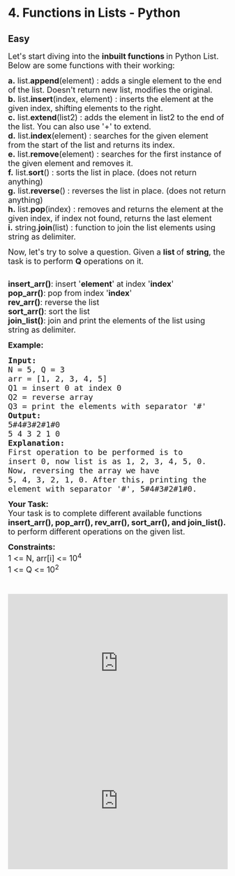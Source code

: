 # 4. Functions in Lists - Python
## Easy 
<div class="problem-statement">
                <p></p><p><span style="font-size:18px">Let's start diving into the <strong>inbuilt functions </strong>in Python List. Below are some functions with their working:</span></p>

<p><span style="font-size:18px"><strong>a.</strong> list.<strong>append</strong>(element) : adds a single element to the end of the list. Doesn't return new list, modifies the original.<br>
<strong>b.</strong> list.<strong>insert</strong>(index, element) : inserts the element at the given index, shifting elements to the right.<br>
<strong>c.</strong> list.<strong>extend</strong>(list2) : adds the element in list2 to the end of the list. You can also use '+' to extend.<br>
<strong>d.</strong> list.<strong>index</strong>(element) : searches for the given element from the start of the list and returns its index.<br>
<strong>e.</strong> list.<strong>remove</strong>(element) : searches for the first instance of the given element and removes it.<br>
<strong>f.</strong> list.<strong>sort</strong>() : sorts the list in place. (does not return anything)<br>
<strong>g.</strong> list.<strong>reverse</strong>() : reverses the list in place. (does not return anything)<br>
<strong>h.</strong> list.<strong>pop</strong>(index) : removes and returns the element at the given index, if index not found, returns the last element<br>
<strong>i.</strong> string.<strong>join</strong>(list) : function to join the list elements using string as delimiter.</span></p>

<p><span style="font-size:18px">Now, let's try to solve a question. Given a <strong>list </strong>of <strong>string</strong>, the task is to perform <strong>Q</strong> operations on it.</span></p>

<p><br>
<span style="font-size:18px"><strong>insert_arr()</strong>: insert '<strong>element</strong>' at index '<strong>index</strong>'<br>
<strong>pop_arr()</strong>: pop from index '<strong>index</strong>'<br>
<strong>rev_arr()</strong>: reverse the list<br>
<strong>sort_arr()</strong>: sort the list<br>
<strong>join_list()</strong>: join and print the elements of the list using string as delimiter.</span></p>

<p><span style="font-size:18px"><strong>Example:</strong></span></p>

<pre><span style="font-size:18px"><strong>Input:</strong> </span>
<span style="font-size:18px">N = 5, Q = 3 </span>
<span style="font-size:18px">arr = [1, 2, 3, 4, 5]</span>
<span style="font-size:18px">Q1 = insert 0 at index 0</span>
<span style="font-size:18px">Q2 = reverse array</span>
<span style="font-size:18px">Q3 = print </span><span style="font-size:18px">the elements with separator '#'</span>
<span style="font-size:18px"><strong>Output:</strong></span>
<span style="font-size:18px">5#4#3#2#1#0 </span>
<span style="font-size:18px">5 4 3 2 1 0</span>
<span style="font-size:18px"><strong>Explanation: </strong></span>
<span style="font-size:18px">First operation to be performed is to 
insert 0, </span><span style="font-size:18px">now list is as 1, 2, 3, 4, 5, 0.
Now, reversing </span><span style="font-size:18px">the </span><span style="font-size:18px">array we have 
5, 4, 3, 2, 1, 0. After this, </span><span style="font-size:18px">printing </span><span style="font-size:18px">the
element with separator '#', </span><span style="font-size:18px">5#4#3#2#1#0.</span></pre>

<p><span style="font-size:18px"><strong>Your Task:</strong><br>
Your task is to complete different available functions <strong>insert_arr(), pop_arr(), rev_arr(), sort_arr(), and join_list(). </strong>to perform different operations on the given list.</span></p>

<p><span style="font-size:18px"><strong>Constraints:</strong><br>
1 &lt;= N, arr[i] &lt;= 10<sup>4</sup><br>
1 &lt;= Q &lt;= 10<sup>2</sup></span></p>

<p>&nbsp;</p>

<p><iframe frameborder="0" height="315" src="https://www.youtube.com/embed/DHyul4IgRdE" width="560" style="max-width: 100%;"></iframe><iframe frameborder="0" height="315" src="https://www.youtube.com/embed/1Ej7ry6jacg" width="560" style="max-width: 100%;"></iframe></p>
 <p></p>
            </div>